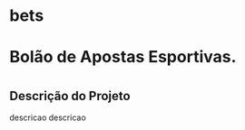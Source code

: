 # bets
# Bolão de Apostas Esportivas.
<h1 align="center">
  
## Descrição do Projeto
<p align="left">descricao descricao</p>  

